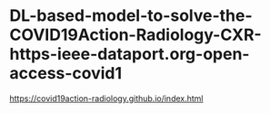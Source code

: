 # DL-based-model-to-solve-the-COVID19Action-Radiology-CXR-https-ieee-dataport.org-open-access-covid1
https://covid19action-radiology.github.io/index.html
